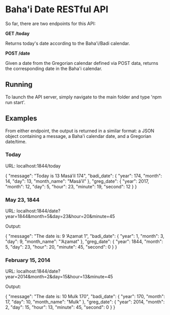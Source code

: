 # Baha'i Date RESTful API

So far, there are two endpoints for this API:

**GET /today**

Returns today's date according to the Baha'i/Badi calendar.

**POST /date**

Given a date from the Gregorian calendar defined via POST data, returns the corresponding date in the Baha'i calendar.

## Running

To launch the API server, simply navigate to the main folder and type 'npm run start'.

## Examples

From either endpoint, the output is returned in a similar format: a JSON object containing a message, a Baha'i calendar date, and a Gregorian date/time.

### Today

URL: localhost:1844/today

{
    "message": "Today is 13 Masá’il 174",
    "badi_date": {
        "year": 174,
        "month": 14,
        "day": 13,
        "month_name": "Masá’il"
    },
    "greg_date": {
        "year": 2017,
        "month": 12,
        "day": 5,
        "hour": 23,
        "minute": 19,
        "second": 12
    }
}

### May 23, 1844

URL: localhost:1844/date?year=1844&month=5&day=23&hour=20&minute=45

Output:

{
    "message": "The date is: 9 ‘Aẓamat 1",
    "badi_date": {
        "year": 1,
        "month": 3,
        "day": 9,
        "month_name": "‘Aẓamat"
    },
    "greg_date": {
        "year": 1844,
        "month": 5,
        "day": 23,
        "hour": 20,
        "minute": 45,
        "second": 0
    }
}

### February 15, 2014

URL: localhost:1844/date?year=2014&month=2&day=15&hour=13&minute=45

Output:

{
    "message": "The date is: 10 Mulk 170",
    "badi_date": {
        "year": 170,
        "month": 17,
        "day": 10,
        "month_name": "Mulk"
    },
    "greg_date": {
        "year": 2014,
        "month": 2,
        "day": 15,
        "hour": 13,
        "minute": 45,
        "second": 0
    }
}
